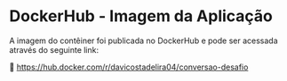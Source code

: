 # DockerHub - Imagem da Aplicação

A imagem do contêiner foi publicada no DockerHub e pode ser acessada através do seguinte link:

🔗 https://hub.docker.com/r/davicostadelira04/conversao-desafio